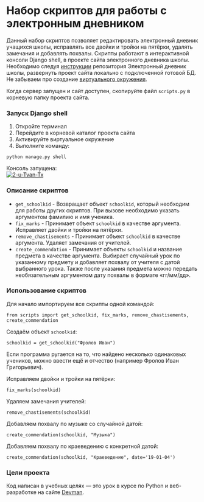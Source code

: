 # Набор скриптов для работы с электронным дневником

Данный набор скриптов позволяет редактировать электронный дневник учащихся школы,
исправлять все двойки и тройки на пятёрки, удалять замечания и добавлять похвалы.
Скрипты работают в интерактивной консоли Django shell, в проекте сайта электронного 
дневника школы. Необходимо следуя [инструкции](https://github.com/devmanorg/e-diary/blob/master/README.md)
репозитория Электронный дневник школы, развернуть проект сайта локально с подключенной
готовой БД. Не забываем про создание [виртуального окружения](https://docs.python.org/3/library/venv.html).  

Когда сервер запущен и сайт доступен, скопируйте файл `scripts.py` в корневую папку 
проекта сайта.

### Запуск Django shell

  1. Откройте терминал
  1. Перейдите в корневой каталог проекта сайта
  1. Активируйте виртуальное окружение
  1. Выполните команду:
```
python manage.py shell
```

Консоль запущена:  
<a href="https://ibb.co/3dkvHgd"><img src="https://i.ibb.co/fFQ97jF/2-u-Tvan-Tx.png" alt="2-u-Tvan-Tx" border="0"></a>

### Описание скриптов

* `get_schoolkid` - Возвращает объект `schoolkid`, который необходим для работы других 
скриптов. При вызове необходимо указать аргументом фамилию и имя ученика. 
* `fix_marks` - Принимает объект `schoolkid` в качестве аргумента. Исправляет двойки и
тройки на пятёрки.  
* `remove_chastisements` - Принимает объект `schoolkid` в качестве аргумента. Удаляет
замечания от учителей.  
* `create_commendation` - Принимает объекты `schoolkid` и название предмета в качестве
аргумента. Выбирает случайный урок по указанному предмету и добавляет похвалу от 
  учителя с датой выбранного урока. Также после указания предмета можно передать
  необязательным аргументом дату похвалы в формате «гг/мм/дд».

### Использование скриптов

Для начало импортируем все скрипты одной командой:
```
from scripts import get_schoolkid, fix_marks, remove_chastisements, create_commendation
```
Создаём объект `schoolkid`:
```
schoolkid = get_schoolkid("Фролов Иван")
```
Если программа ругается на то, что найдено несколько одинаковых учеников, можно 
ввести ещё и отчество (например Фролов Иван Григорьевич).

Исправляем двойки и тройки на пятёрки:
```
fix_marks(schoolkid)
```
Удаляем замечания учителей:
```
remove_chastisements(schoolkid)
```
Добавляем похвалу по музыке со случайной датой:
```
create_commendation(schoolkid, "Музыка")
```
Добавляем похвалу по краеведению с конкретной датой:
```
create_commendation(schoolkid, "Краеведение", date='19-01-04')
```
### Цели проекта

Код написан в учебных целях — это урок в курсе по Python и веб-разработке на сайте [Devman](https://dvmn.org).
